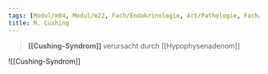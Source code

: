 ```yaml
---
tags: [Modul/m04, Modul/m22, Fach/Endokrinologie, Art/Pathologie, Fach/Neurologie, Fach/Chirurgie]
title: M. Cushing
---
```

> **[[Cushing-Syndrom]]** verursacht durch [[Hypophysenadenom]]

![[Cushing-Syndrom]]